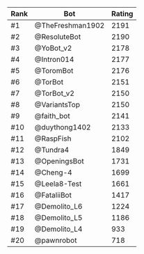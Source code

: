 Rank|Bot|Rating
---|---|---
#1|@TheFreshman1902|2191
#2|@ResoluteBot|2190
#3|@YoBot_v2|2178
#4|@Intron014|2177
#5|@ToromBot|2176
#6|@TorBot|2151
#7|@TorBot_v2|2150
#8|@VariantsTop|2150
#9|@faith_bot|2141
#10|@duythong1402|2133
#11|@RaspFish|2102
#12|@Tundra4|1849
#13|@OpeningsBot|1731
#14|@Cheng-4|1699
#15|@Leela8-Test|1661
#16|@FataliiBot|1417
#17|@Demolito_L6|1224
#18|@Demolito_L5|1186
#19|@Demolito_L4|933
#20|@pawnrobot|718
